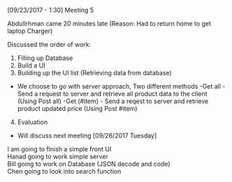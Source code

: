 [09/23/2017 - 1:30] Meeting 5  

Abdullrhman came 20 minutes late (Reason: Had to return home to get laptop Charger)  

Discussed the order of work:  

1. Filling up Database
2. Build a UI
3. Building up the UI list (Retrieving data from database)
 - We choose to go with server approach, Two different methods
  -Get all - Send a request to server and retrieve all product data to the client (Using Post all)
  -Get (#item) - Send a reqest to server and retrieve product updated price (Using Post #item)
4. Evaluation
 - Will discuss next meeting [09/26/2017 Tuesday]  
 
I am going to finish a simple front UI  
Hanad going to work simple server  
Bill going to work on Database (JSON decode and code)  
Chen going to look into search function  